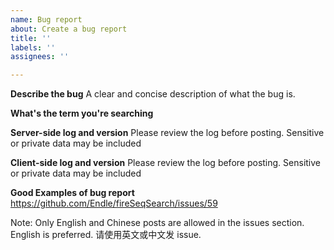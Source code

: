 ```yaml
---
name: Bug report
about: Create a bug report
title: ''
labels: ''
assignees: ''

---
```


**Describe the bug**
A clear and concise description of what the bug is.

**What's the term you're searching**


**Server-side log and version**
Please review the log before posting. Sensitive or private data may be included


**Client-side log and version**
Please review the log before posting. Sensitive or private data may be included










**Good Examples of bug report**
<https://github.com/Endle/fireSeqSearch/issues/59>

Note: Only English and Chinese posts are allowed in the issues section. English is preferred.
请使用英文或中文发 issue.
